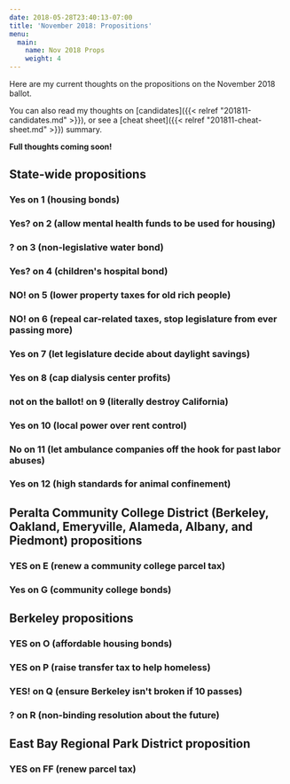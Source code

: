```yaml
---
date: 2018-05-28T23:40:13-07:00
title: 'November 2018: Propositions'
menu:
  main:
    name: Nov 2018 Props
    weight: 4
---
```


Here are my current thoughts on the propositions on the November 2018
ballot.

<!--more-->

You can also read my thoughts
on [candidates]({{< relref "201811-candidates.md" >}}), or see
a [cheat sheet]({{< relref "201811-cheat-sheet.md" >}}) summary.


**Full thoughts coming soon!**

## State-wide propositions

### Yes on 1 (housing bonds)

### Yes? on 2 (allow mental health funds to be used for housing)

### ? on 3 (non-legislative water bond)

### Yes? on 4 (children's hospital bond)

### **NO!** on 5 (lower property taxes for old rich people)

### **NO!** on 6 (repeal car-related taxes, stop legislature from ever passing more)

### Yes on 7 (let legislature decide about daylight savings)

### Yes on 8 (cap dialysis center profits)

### not on the ballot! on 9 (literally destroy California)

### Yes on 10 (local power over rent control)

### No on 11 (let ambulance companies off the hook for past labor abuses)

### Yes on 12 (high standards for animal confinement)



## Peralta Community College District (Berkeley, Oakland, Emeryville, Alameda, Albany, and Piedmont) propositions

### YES on E (renew a community college parcel tax)

### Yes on G (community college bonds)


## Berkeley propositions

### YES on O (affordable housing bonds)

### YES on P (raise transfer tax to help homeless)

### **YES!** on Q (ensure Berkeley isn't broken if 10 passes)

### ? on R (non-binding resolution about the future)


## East Bay Regional Park District proposition

### YES on FF (renew parcel tax)

